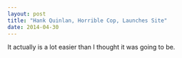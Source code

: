 ```yaml
---
layout: post
title: "Hank Quinlan, Horrible Cop, Launches Site"
date: 2014-04-30
---
```


It actually is a lot easier than I thought it was going to be.
